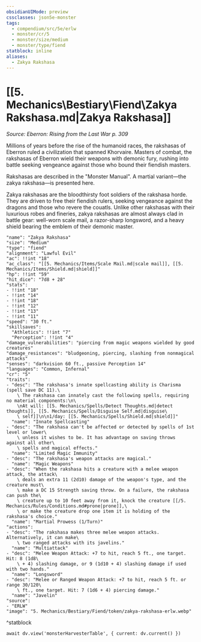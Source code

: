 ```yaml
---
obsidianUIMode: preview
cssclasses: json5e-monster
tags:
  - compendium/src/5e/erlw
  - monster/cr/5
  - monster/size/medium
  - monster/type/fiend
statblock: inline
aliases:
  - Zakya Rakshasa
---
```

# [[5. Mechanics\Bestiary\Fiend\Zakya Rakshasa.md|Zakya Rakshasa]]
*Source: Eberron: Rising from the Last War p. 309*

Millions of years before the rise of the humanoid races, the rakshasas of Eberron ruled a civilization that spanned Khorvaire. Masters of combat, the rakshasas of Eberron wield their weapons with demonic fury, rushing into battle seeking vengeance against those who bound their fiendish masters.

Rakshasas are described in the "Monster Manual". A martial variant—the zakya rakshasa—is presented here.

Zakya rakshasas are the bloodthirsty foot soldiers of the rakshasa horde. They are driven to free their fiendish rulers, seeking vengeance against the dragons and those who revere the couatls. Unlike other rakshasas with their luxurious robes and fineries, zakya rakshasas are almost always clad in battle gear: well-worn scale mail, a razor-sharp longsword, and a heavy shield bearing the emblem of their demonic master.

```statblock
"name": "Zakya Rakshasa"
"size": "Medium"
"type": "fiend"
"alignment": "Lawful Evil"
"ac": !!int "18"
"ac_class": "[[5. Mechanics/Items/Scale Mail.md|scale mail]], [[5. Mechanics/Items/Shield.md|shield]]"
"hp": !!int "59"
"hit_dice": "7d8 + 28"
"stats":
- !!int "18"
- !!int "14"
- !!int "18"
- !!int "12"
- !!int "13"
- !!int "11"
"speed": "30 ft."
"skillsaves":
  "Athletics": !!int "7"
  "Perception": !!int "4"
"damage_vulnerabilities": "piercing from magic weapons wielded by good creatures"
"damage_resistances": "bludgeoning, piercing, slashing from nonmagical attacks"
"senses": "darkvision 60 ft., passive Perception 14"
"languages": "Common, Infernal"
"cr": "5"
"traits":
- "desc": "The rakshasa's innate spellcasting ability is Charisma (spell save DC 11).\
    \ The rakshasa can innately cast the following spells, requiring no material components:\n\
    \nAt will: [[5. Mechanics/Spells/Detect Thoughts.md|detect thoughts]], [[5. Mechanics/Spells/Disguise Self.md|disguise\
    \ self]]\n\n1/day: [[5. Mechanics/Spells/Shield.md|shield]]"
  "name": "Innate Spellcasting"
- "desc": "The rakshasa can't be affected or detected by spells of 1st level or lower\
    \ unless it wishes to be. It has advantage on saving throws against all other\
    \ spells and magical effects."
  "name": "Limited Magic Immunity"
- "desc": "The rakshasa's weapon attacks are magical."
  "name": "Magic Weapons"
- "desc": "When the rakshasa hits a creature with a melee weapon attack, the attack\
    \ deals an extra 11 (2d10) damage of the weapon's type, and the creature must\
    \ make a DC 15 Strength saving throw. On a failure, the rakshasa can push the\
    \ creature up to 10 feet away from it, knock the creature [[/5. Mechanics/Rules/Conditions.md#prone|prone]],\
    \ or make the creature drop one item it is holding of the rakshasa's choice."
  "name": "Martial Prowess (1/Turn)"
"actions":
- "desc": "The rakshasa makes three melee weapon attacks. Alternatively, it can make\
    \ two ranged attacks with its javelins."
  "name": "Multiattack"
- "desc": "Melee Weapon Attack: +7 to hit, reach 5 ft., one target. Hit: 8 (1d8\
    \ + 4) slashing damage, or 9 (1d10 + 4) slashing damage if used with two hands."
  "name": "Longsword"
- "desc": "Melee or Ranged Weapon Attack: +7 to hit, reach 5 ft. or range 30/120\
    \ ft., one target. Hit: 7 (1d6 + 4) piercing damage."
  "name": "Javelin"
"source":
- "ERLW"
"image": "5. Mechanics/Bestiary/Fiend/token/zakya-rakshasa-erlw.webp"
```
^statblock

```dataviewjs
await dv.view('monsterHarvesterTable', { current: dv.current() })
```
